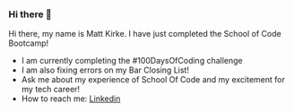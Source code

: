 ### Hi there 👋
Hi there, my name is Matt Kirke. I have just completed the School of Code Bootcamp!

- I am currently completing the #100DaysOfCoding challenge
- I am also fixing errors on my Bar Closing List!
- Ask me about my experience of School Of Code and my excitement for my tech career!
- How to reach me: [Linkedin](www.linkedin.com/in/matthew-kirke843265) 
<!--


Here are some ideas to get you started:

- 🌱 I’m currently learning ...
- 👯 I’m looking to collaborate on ...
- 🤔 I’m looking for help with ...
- 💬 Ask me about ...
- 📫 How to reach me: ...
- 😄 Pronouns: ...
- ⚡ Fun fact: ...
-->

